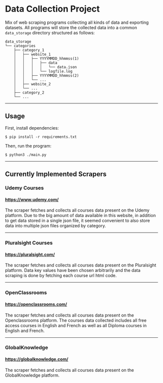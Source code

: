# Data Collection Project
Mix of web scraping programs collecting all kinds of data and exporting datasets.
All programs will store the collected data into a common ```data_storage``` directory structured as follows:
```
data_storage
└── categories
    ├── category_1
    │   ├── website_1
    │   │   ├── YYYYMMDD_hhmmss(1)
    │   │   │   ├── data
    │   │   │   │   └── data.json                             
    │   │   │   └── logfile.log
    │   │   ├── YYYYMMDD_hhmmss(2)
    │   │   └── ...
    │   ├── website_2
    │   └── ...
    ├── category_2
    └── ...
```

___
## Usage
First, install dependencies:
```
$ pip install -r requirements.txt
```
Then, run the program:
```
$ python3 ./main.py
```
___
## Currently Implemented Scrapers

### Udemy Courses
#### https://www.udemy.com/ 
The scraper fetches and collects all courses data present on the Udemy platform. Due to the big amount of 
data available in this website, in addition to get data stored in a single json file, it seemed convenient to also store 
data into multiple json files organized by category.
___
### Pluralsight Courses
#### https://pluralsight.com/
The scraper fetches and collects all courses data present on the Pluralsight platform. Data key values
have been chosen arbitrarily and the data scraping is done by fetching each course url html code.
___
### OpenClassrooms
#### https://openclassrooms.com/
The scraper fetches and collects all courses data present on the Openclassrooms platform. The courses data collected 
includes all free access courses in English and French as well as all Diploma courses in English and French.
___
### GlobalKnowledge
#### https://globalknowledge.com/
The scraper fetches and collects all courses data present on the GlobalKnowledge platform.